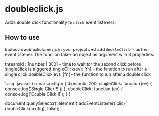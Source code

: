 # doubleclick.js

Adds double click functionality to `click` event listeners. 

## How to use

Include doubleclick.min.js in your project and add `doubleClick()` as the event listener.
The function takes an object as argument with 3 properties:

threshold      : [number | 300] - time to wait for the second click before singleClick is triggered
singleClick(ev): [fn]           - the function to run after a single click
doubleClick(ev): [fn]           - the function to run after a double click

```lang-javascript```
var config = {
  threshold: 200,
  singleClick: function (ev) { console.log('Single Click!!!'); },
  doubleClick: function (ev) { console.log('Double Click!!!'); }
};

document.querySelector('.element').addEventListener('click', doubleClick(config), false);
```

